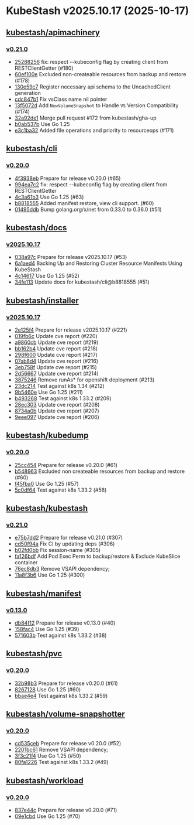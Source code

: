 # KubeStash v2025.10.17 (2025-10-17)


## [kubestash/apimachinery](https://github.com/kubestash/apimachinery)

### [v0.21.0](https://github.com/kubestash/apimachinery/releases/tag/v0.21.0)

- [25288256](https://github.com/kubestash/apimachinery/commit/25288256) fix: respect --kubeconfig flag by creating client from RESTClientGetter (#180)
- [60ef100e](https://github.com/kubestash/apimachinery/commit/60ef100e) Excluded non-createable resources from backup and restore (#178)
- [130e59c7](https://github.com/kubestash/apimachinery/commit/130e59c7) Register necessary api schema to the UncachedClient  generation
- [cdc847b1](https://github.com/kubestash/apimachinery/commit/cdc847b1) Fix vsClass name nil pointer
- [13f5072d](https://github.com/kubestash/apimachinery/commit/13f5072d) Add `NewVolumeSnapshot` to Handle `VS` Version Compatibility (#174)
- [32a92de1](https://github.com/kubestash/apimachinery/commit/32a92de1) Merge pull request #172 from kubestash/gha-up
- [b0ab537b](https://github.com/kubestash/apimachinery/commit/b0ab537b) Use Go 1.25
- [e3c1ba32](https://github.com/kubestash/apimachinery/commit/e3c1ba32) Added file operations and priority to resourceops (#171)



## [kubestash/cli](https://github.com/kubestash/cli)

### [v0.20.0](https://github.com/kubestash/cli/releases/tag/v0.20.0)

- [4f3938eb](https://github.com/kubestash/cli/commit/4f3938eb) Prepare for release v0.20.0 (#65)
- [994ea7c2](https://github.com/kubestash/cli/commit/994ea7c2) fix: respect --kubeconfig flag by creating client from RESTClientGetter
- [4c3a61b3](https://github.com/kubestash/cli/commit/4c3a61b3) Use Go 1.25 (#63)
- [b8818555](https://github.com/kubestash/cli/commit/b8818555) Added manifest restore, view cli support. (#60)
- [01495ddb](https://github.com/kubestash/cli/commit/01495ddb) Bump golang.org/x/net from 0.33.0 to 0.36.0 (#51)



## [kubestash/docs](https://github.com/kubestash/docs)

### [v2025.10.17](https://github.com/kubestash/docs/releases/tag/v2025.10.17)

- [038a97c](https://github.com/kubestash/docs/commit/038a97c) Prepare for release v2025.10.17 (#53)
- [6a1aed4](https://github.com/kubestash/docs/commit/6a1aed4) Backing Up and Restoring Cluster Resource Manifests Using KubeStash
- [4c14617](https://github.com/kubestash/docs/commit/4c14617) Use Go 1.25 (#52)
- [34fe113](https://github.com/kubestash/docs/commit/34fe113) Update docs for kubestash/cli@b8818555 (#51)



## [kubestash/installer](https://github.com/kubestash/installer)

### [v2025.10.17](https://github.com/kubestash/installer/releases/tag/v2025.10.17)

- [2e125f4](https://github.com/kubestash/installer/commit/2e125f4) Prepare for release v2025.10.17 (#221)
- [019fb6c](https://github.com/kubestash/installer/commit/019fb6c) Update cve report (#220)
- [a9860cb](https://github.com/kubestash/installer/commit/a9860cb) Update cve report (#219)
- [bb162b4](https://github.com/kubestash/installer/commit/bb162b4) Update cve report (#218)
- [298f600](https://github.com/kubestash/installer/commit/298f600) Update cve report (#217)
- [07ab8d4](https://github.com/kubestash/installer/commit/07ab8d4) Update cve report (#216)
- [3eb758f](https://github.com/kubestash/installer/commit/3eb758f) Update cve report (#215)
- [2d56667](https://github.com/kubestash/installer/commit/2d56667) Update cve report (#214)
- [3875246](https://github.com/kubestash/installer/commit/3875246) Remove runAs* for openshift deployment (#213)
- [23dc214](https://github.com/kubestash/installer/commit/23dc214) Test against k8s 1.34 (#212)
- [9b5460e](https://github.com/kubestash/installer/commit/9b5460e) Use Go 1.25 (#211)
- [b493268](https://github.com/kubestash/installer/commit/b493268) Test against k8s 1.33.2 (#209)
- [28ec303](https://github.com/kubestash/installer/commit/28ec303) Update cve report (#208)
- [8734a0b](https://github.com/kubestash/installer/commit/8734a0b) Update cve report (#207)
- [9eee097](https://github.com/kubestash/installer/commit/9eee097) Update cve report (#206)



## [kubestash/kubedump](https://github.com/kubestash/kubedump)

### [v0.20.0](https://github.com/kubestash/kubedump/releases/tag/v0.20.0)

- [25cc454](https://github.com/kubestash/kubedump/commit/25cc454) Prepare for release v0.20.0 (#61)
- [b548963](https://github.com/kubestash/kubedump/commit/b548963) Excluded non createable resources from backup and restore (#60)
- [f45fba0](https://github.com/kubestash/kubedump/commit/f45fba0) Use Go 1.25 (#57)
- [5c0df64](https://github.com/kubestash/kubedump/commit/5c0df64) Test against k8s 1.33.2 (#56)



## [kubestash/kubestash](https://github.com/kubestash/kubestash)

### [v0.21.0](https://github.com/kubestash/kubestash/releases/tag/v0.21.0)

- [e75b7dd2](https://github.com/kubestash/kubestash/commit/e75b7dd2) Prepare for release v0.21.0 (#307)
- [cd50f94a](https://github.com/kubestash/kubestash/commit/cd50f94a) Fix CI by updating deps (#306)
- [b02fd0bb](https://github.com/kubestash/kubestash/commit/b02fd0bb) Fix session-name (#305)
- [fa126bdf](https://github.com/kubestash/kubestash/commit/fa126bdf) Add Pod Exec Perm to backup/restore & Exclude KubeSlice container
- [76ec8db3](https://github.com/kubestash/kubestash/commit/76ec8db3) Remove VSAPI dependency;
- [11a8f3b6](https://github.com/kubestash/kubestash/commit/11a8f3b6) Use Go 1.25 (#300)



## [kubestash/manifest](https://github.com/kubestash/manifest)

### [v0.13.0](https://github.com/kubestash/manifest/releases/tag/v0.13.0)

- [db84f12](https://github.com/kubestash/manifest/commit/db84f12) Prepare for release v0.13.0 (#40)
- [158fac4](https://github.com/kubestash/manifest/commit/158fac4) Use Go 1.25 (#39)
- [571603b](https://github.com/kubestash/manifest/commit/571603b) Test against k8s 1.33.2 (#38)



## [kubestash/pvc](https://github.com/kubestash/pvc)

### [v0.20.0](https://github.com/kubestash/pvc/releases/tag/v0.20.0)

- [32b98b3](https://github.com/kubestash/pvc/commit/32b98b3) Prepare for release v0.20.0 (#61)
- [8267128](https://github.com/kubestash/pvc/commit/8267128) Use Go 1.25 (#60)
- [bbae4e4](https://github.com/kubestash/pvc/commit/bbae4e4) Test against k8s 1.33.2 (#59)



## [kubestash/volume-snapshotter](https://github.com/kubestash/volume-snapshotter)

### [v0.20.0](https://github.com/kubestash/volume-snapshotter/releases/tag/v0.20.0)

- [cd535ceb](https://github.com/kubestash/volume-snapshotter/commit/cd535ceb) Prepare for release v0.20.0 (#52)
- [2201bc61](https://github.com/kubestash/volume-snapshotter/commit/2201bc61) Remove VSAPI dependency;
- [3f3c21f4](https://github.com/kubestash/volume-snapshotter/commit/3f3c21f4) Use Go 1.25 (#50)
- [80fa1226](https://github.com/kubestash/volume-snapshotter/commit/80fa1226) Test against k8s 1.33.2 (#49)



## [kubestash/workload](https://github.com/kubestash/workload)

### [v0.20.0](https://github.com/kubestash/workload/releases/tag/v0.20.0)

- [837e44c](https://github.com/kubestash/workload/commit/837e44c) Prepare for release v0.20.0 (#71)
- [09e1cbd](https://github.com/kubestash/workload/commit/09e1cbd) Use Go 1.25 (#70)



